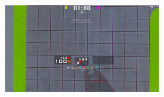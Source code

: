 ![alt text](https://github.com/rekitrelt/WarforkHuds/blob/main/milfork%20-%20mil/milfork.jpg?raw=true)
